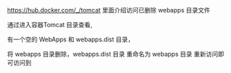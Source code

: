 https://hub.docker.com/_/tomcat 里面介绍访问已删除 webapps 目录文件

通过进入容器Tomcat 目录查看,   

有一个空的 WebApps 和 webapps.dist 目录，

将 webapps 目录删除，webapps.dist 目录 重命名为 webapps 目录 重新访问即可访问到 
